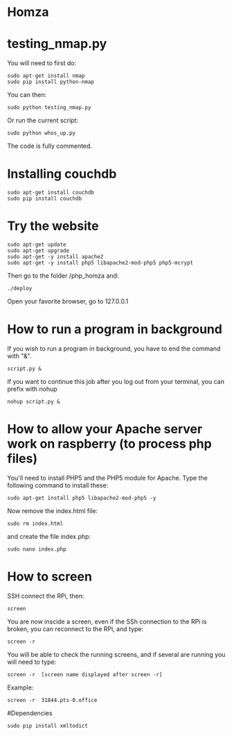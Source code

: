 # Homza

# testing_nmap.py
You will need to first do:

````
sudo apt-get install nmap
sudo pip install python-nmap
````

You can then:
````
sudo python testing_nmap.py
````
Or run the current script:
````
sudo python whos_up.py
````
The code is fully commented.

# Installing couchdb
````
sudo apt-get install couchdb
sudo pip install couchdb
````
# Try the website
````
sudo apt-get update
sudo apt-get upgrade
sudo apt-get -y install apache2 
sudo apt-get -y install php5 libapache2-mod-php5 php5-mcrypt
````
Then go to the folder /php_homza and:
````
./deploy
````
Open your favorite browser, go to 127.0.0.1

# How to run a program in background
If you wish to run a program in background, you have to end the command with "&".
````
script.py &
````
If you want to continue this job after you log out from your terminal, you can prefix with nohup
````
nohup script.py &
````
# How to allow your Apache server work on raspberry (to process php files)

You'll need to install PHP5 and the PHP5 module for Apache. Type the following command to install these:
````
sudo apt-get install php5 libapache2-mod-php5 -y
````
Now remove the index.html file:
````
sudo rm index.html
````
and create the file index.php:
````
sudo nano index.php
````
# How to screen

SSH connect the RPi, then:
````
screen
````
You are now inscide a screen, even if the SSh connection to the RPi is broken, you can reconnect to the RPi, and type:
````
screen -r
````
You will be able to check the running screens, and if several are running you will need to type:
````
screen -r  [screen name displayed after screen -r]
````
Example:
````
screen -r  31844.pts-0.office
````

#Dependencies
```
sudo pip install xmltodict
```


